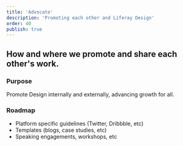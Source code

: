 ```yaml
---
title: 'Advocate'
description: 'Promoting each other and Liferay Design'
order: 40
publish: true
---
```


## How and where we promote and share each other's work.

### Purpose

Promote Design internally and externally, advancing growth for all.

### Roadmap

-   Platform specific guidelines (Twitter, Dribbble, etc)
-   Templates (blogs, case studies, etc)
-   Speaking engagements, workshops, etc

<br />
<br />
<br />
<br />
<br />
